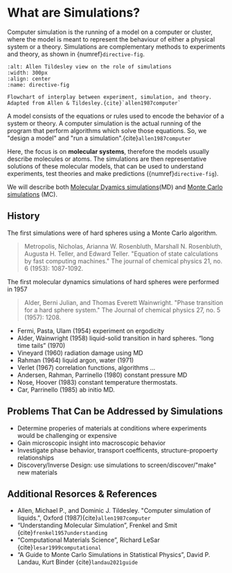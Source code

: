 # What are Simulations?

Computer simulation is the running of a model on a computer or cluster, where the model is meant to represent the behaviour of either a physical system or a theory.
Simulations are complementary methods to experiments and theory, as shown in {numref}`directive-fig`.

```{figure} ./_figures/Molecular_simulation_process.svg
:alt: Allen Tildesley view on the role of simulations
:width: 300px
:align: center
:name: directive-fig

Flowchart of interplay between experiment, simulation, and theory. Adapted from Allen & Tildesley.{cite}`allen1987computer`

```

A model consists of the equations or rules used to encode the behavior of a system or theory.
A computer simulation is the actual running of the program that perform algorithms which solve those equations.
So, we "design a model" and "run a simulation".{cite}`allen1987computer`

Here, the focus is on **molecular systems**, therefore the models usually describe molecules or atoms.
The simulations are then representative solutions of these molecular models, that can be used to understand experiments, test theories and make predictions ({numref}`directive-fig`).

We will describe both  [Molecular Dyamics simulations](../molecular-dynamics/index.md)(MD) and [Monte Carlo simulations](../monte-carlo/index.md) (MC).

## History

The first simulations were of hard spheres using a Monte Carlo algorithm.

> Metropolis, Nicholas, Arianna W. Rosenbluth, Marshall N. Rosenbluth, Augusta H. Teller, and Edward Teller. "Equation of state calculations by fast computing machines." The journal of chemical physics 21, no. 6 (1953): 1087-1092.

The first molecular dynamics simulations of hard spheres were performed in 1957

> Alder, Berni Julian, and Thomas Everett Wainwright. "Phase transition for a hard sphere system." The Journal of chemical physics 27, no. 5 (1957): 1208.

- Fermi, Pasta, Ulam (1954) experiment on ergodicity
- Alder, Wainwright (1958) liquid-solid transition in hard spheres. “long time tails” (1970)
- Vineyard (1960) radiation damage using MD
- Rahman (1964) liquid argon, water (1971)
- Verlet (1967) correlation functions, algorithms ...
- Andersen, Rahman, Parrinello (1980) constant pressure MD
- Nose, Hoover (1983) constant temperature thermostats.
- Car, Parrinello (1985) ab initio MD.

## Problems That Can be Addressed by Simulations

- Determine properies of materials at conditions where experiments would be challenging or expensive
- Gain microscopic insight into macroscopic behavior
- Investigate phase behavior, transport coefficents, structure-propoerty relationships
- Discovery/Inverse Design: use simulations to screen/discover/"make" new materials

## Additional Resorces & References

- Allen, Michael P., and Dominic J. Tildesley. "Computer simulation of liquids.", Oxford (1987){cite}`allen1987computer`
- “Understanding Molecular Simulation”, Frenkel and Smit {cite}`frenkel1957understanding`
- “Computational Materials Science”, Richard LeSar {cite}`lesar1999computational`
- “A Guide to Monte Carlo Simulations in Statistical Physics”, David P.
Landau, Kurt Binder {cite}`landau2021guide`
